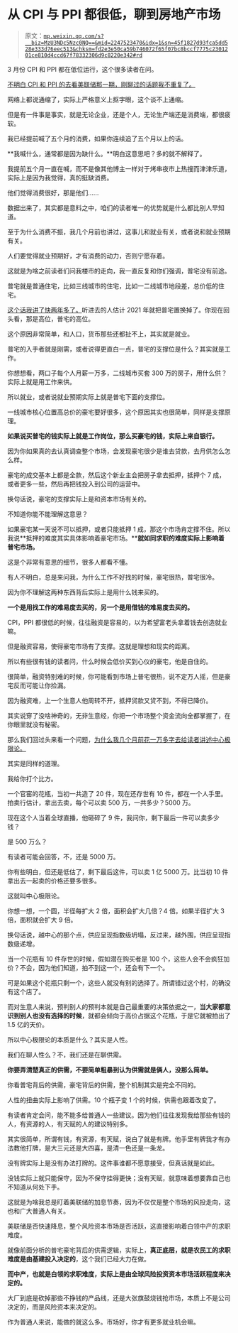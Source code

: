 # 从 CPI 与 PPI 都很低，聊到房地产市场

> 原文：[`mp.weixin.qq.com/s?__biz=MzU3NDc5Nzc0NQ==&mid=2247523470&idx=1&sn=45f1827d93fca5dd528e333d76eec513&chksm=fd2e3e50ca59b746072f65f07bc8bccf7775c2301201ce810d4ccd67f78332306d9c8220e342#rd`](http://mp.weixin.qq.com/s?__biz=MzU3NDc5Nzc0NQ==&mid=2247523470&idx=1&sn=45f1827d93fca5dd528e333d76eec513&chksm=fd2e3e50ca59b746072f65f07bc8bccf7775c2301201ce810d4ccd67f78332306d9c8220e342#rd)

3 月份 CPI 和 PPI 都在低位运行，这个很多读者在问。

[不明白 CPI 和 PPI 的去看美联储那一期，刚聊过的话题我不重复了。](http://mp.weixin.qq.com/s?__biz=MzU3NDc5Nzc0NQ==&mid=2247523455&idx=1&sn=cf0643f941918c2ad34f52771870b66c&chksm=fd2e3ea1ca59b7b7b9ec6d9d566fb1433e034f6fd5733065550f628956b99405ce378ebc31d1&scene=21#wechat_redirect) 

网络上都说通缩了，实际上严格意义上抠字眼，这个谈不上通缩。

但是有一件事是事实，就是无论企业，还是个人，无论生产端还是消费端，都很疲软。

我已经提前喊了五个月的消费，如果你连续追了五个月以上的话。

**我喊什么，通常都是因为缺什么。**明白这意思吧？多的就不解释了。

我提前五个月一直在喊，而不是像其他博主一样对于烤串夜市上热搜而津津乐道，实际上是因为我觉得，真的挺缺消费。

他们觉得消费很好，那是他们......

数据出来了，其实都是意料之中，咱们的读者唯一的优势就是什么都比别人早知道。

至于为什么消费不振，我几个月前也讲过，这事儿和就业有关，或者说和就业预期有关。

人们要觉得就业预期好，才有消费的动力，否则宁愿存着。

这就是为啥之前读者们问我楼市的走向，我一直反复和你们强调，普宅没有前途。

普宅就是普通住宅，比如三线城市的住宅，比如一二线城市地段差，总价低的住宅。

[这个话我讲了快两年多了。](https://mp.weixin.qq.com/s?__biz=Mzg4MTg2MzU3Mg==&mid=2247483901&idx=1&sn=30393f9515fded69c7c207f0f508c561&chksm=cf5e3f06f829b61011f68be65784c4ffa808c6a9413bf5b2025335966446342243471043ddab&token=172185061&lang=zh_CN&scene=21#wechat_redirect)听进去的人估计 2021 年就把普宅置换掉了。你现在回头看，那是高位，普宅的高位。

这个原因非常简单，和人口，货币那些还都扯不上，其实就是就业。

普宅的入手者就是刚需，或者说得更直白一点，普宅的支撑位是什么？其实就是工作。

你想想看，两口子每个人月薪一万多，二线城市买套 300 万的房子，用什么供？实际上就是用工作来供。

所以就业，或者说就业预期实际上就是普宅下面的支撑位。

一线城市核心位置高总价的豪宅要好很多，这个原因其实也很简单，同样是支撑原理。

**如果说买普宅的钱实际上就是工作岗位，那么买豪宅的钱，实际上来自银行。** 

因为你如果真的去认真调查整个市场，会发现豪宅很少是谁去贷款，去月供怎么怎么样。

豪宅的成交基本上都是全款，然后这个新业主会把房子拿去抵押，抵押个 7 成，或者更多一些，然后再把钱投入到公司的运营中。

换句话说，豪宅的支撑实际上是和资本市场有关的。

不知道你能不能理解这意思？

如果豪宅某一天说不可以抵押，或者只能抵押 1 成，那这个市场肯定撑不住。所以我说**抵押的难度其实具体影响着豪宅市场。****就如同求职的难度实际上影响着普宅市场。**

这是个非常有意思的细节，很多人都看不懂。

有人不明白，总是来问我，为什么工作不好找的时候，豪宅很热，普宅很冷。

因为你不理解这两种东西背后实际上是用什么钱来买的。

**一个是用找工作的难易度去买的，另一个是用借钱的难易度去买的。** 

CPI，PPI 都很低的时候，往往融资是容易的，以为希望富老头拿着钱去创造就业嘛。

但是融资容易，使得豪宅市场有了支撑。这就是理想和现实的距离。

所以有些很有钱的读者问，什么时候会低价买到心仪的豪宅，他是自住的。

很简单，融资特别难的时候，你可能看到市场上普宅很热，说不定万人摇，但是豪宅反而可能让你捡漏。

因为融资难，上一个生意人他周转不开，抵押贷款又贷不到，不得已降价。

其实说穿了没啥神奇的，无非生意经，你把一个市场整个资金流向全都掌握了，在你眼里就没有秘密。

那么我们回过头来看一个问题，[为什么我几个月前花一万多字去给读者讲述中心极限论。](https://mp.weixin.qq.com/s?__biz=Mzg4MTg2MzU3Mg==&mid=2247483901&idx=1&sn=30393f9515fded69c7c207f0f508c561&chksm=cf5e3f06f829b61011f68be65784c4ffa808c6a9413bf5b2025335966446342243471043ddab&token=172185061&lang=zh_CN&scene=21#wechat_redirect)

其实是同样的道理。

我给你打个比方。

一个官窑的花瓶，当初一共造了 20 件，现在还存世有 10 件，都在一个人手里。拍卖行估计，拿出去卖，每个可以卖 500 万，一共多少？5000 万。

现在这个人当着全球直播，他砸碎了 9 件，我问你，剩下最后一件可以卖多少钱？

是 500 万么？

有读者可能会回答，不，还是 5000 万。

你有些明白，但还是低估了，剩下最后这件，可以卖 1 亿 5000 万。比当初 10 件拿出去一起卖的价格还要多很多。

这就叫中心极限论。

你想一想，一个圆，半径每扩大 2 倍，面积会扩大几倍？4 倍。如果半径扩大 3 倍，面积就会扩大 9 倍。

换句话说，越中心的那个点，供应呈现指数级坍塌，反过来，越外围，供应呈现指数级递增。

当一个花瓶有 10 件存世的时候，假如潜在购买者是 100 个，这些人会不会疯狂加价？不会，因为他们知道，拍不到这一个，还会有下一个。

可是如果这个花瓶只剩一个，这些人就没有别的选择了。所谓错过这个村，的确没有这个店了。

而对生意人来说，预判别人的预判本就是自己最重要的决策依据之一，**当大家都意识到别人也没有选择的时候**，就都会倾向于高价占据这个花瓶，于是它就被拍出了 1.5 亿的天价。

所以中心极限论的本质是什么？其实是人性。

我们在聊人性么？不，我们还是在聊供需。

**你要弄清楚真正的供需，不要简单粗暴到认为供需就是俩人，没那么简单。** 

你看普宅背后的供需，豪宅背后的供需，整个机制其实是完全不同的。

人性的扭曲实际上影响了供需。10 个瓶子变 1 个的时候，供需也跟着改变了。

有读者肯定会问，能不能多给普通人一些建议。因为他们往往发现我给那些有钱的人，有资源的人，有天赋的人的建议特别多。

其实很简单，所谓有钱，有资源，有天赋，说白了就是有牌。他手里有牌我才有办法教他打牌，是大三元还是大四喜，是清一色还是一条龙。

没有牌实际上是没有办法打牌的。这件事谁都不愿意接受，但真话就是如此。

没钱实际上就只能保守，因为不保守挂得更快；没有天赋，就意味着想要靠自己也不知道从何处下手。

这就是为啥我总是盯着美联储的加息节奏，因为不仅仅是整个市场的风投走向，这也和广大普通人有关。

美联储是否快速降息，整个风险资本市场是否活跃，这直接影响着白领中产的求职难度。

就像前面分析的普宅豪宅背后的供需逻辑，实际上，**真正底层，就是农民工的求职难度是由基建投入决定的**，这个我们已经大力在做。

**而中产，也就是白领的求职难度，实际上是由全球风险投资资本市场活跃程度来决定的。**

大厂到底是砍掉那些不挣钱的产品线，还是大张旗鼓烧钱抢市场，本质上不是公司决定的，而是风险资本来决定的。

作为普通人来说，能做的就这么多。市场好，你才有更多就业机会嘛。